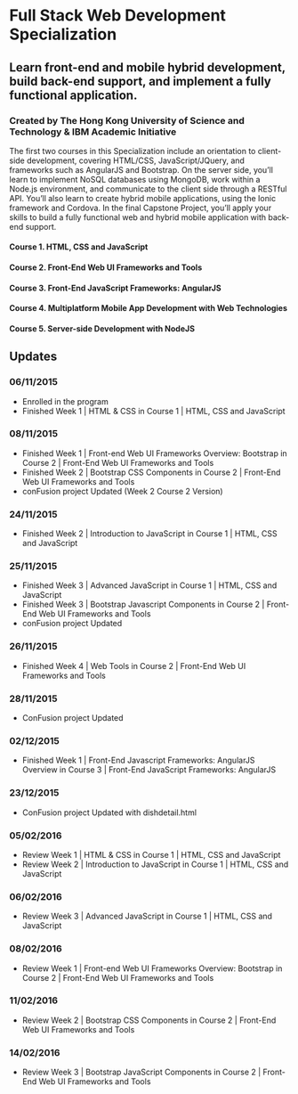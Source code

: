 # Full Stack Web Development Specialization
## Learn front-end and mobile hybrid development, build back-end support, and implement a fully functional application.
### Created by The Hong Kong University of Science and Technology & IBM Academic Initiative

The first two courses in this Specialization include an orientation to client-side development, covering HTML/CSS, JavaScript/JQuery, and frameworks such as AngularJS and Bootstrap. On the server side, you’ll learn to implement NoSQL databases using MongoDB, work within a Node.js environment, and communicate to the client side through a RESTful API. You’ll also learn to create hybrid mobile applications, using the Ionic framework and Cordova. In the final Capstone Project, you’ll apply your skills to build a fully functional web and hybrid mobile application with back-end support.

#### Course 1. HTML, CSS and JavaScript
#### Course 2. Front-End Web UI Frameworks and Tools
#### Course 3. Front-End JavaScript Frameworks: AngularJS
#### Course 4. Multiplatform Mobile App Development with Web Technologies
#### Course 5. Server-side Development with NodeJS

## Updates
### 06/11/2015
- Enrolled in the program
- Finished Week 1 | HTML & CSS in Course 1 | HTML, CSS and JavaScript

### 08/11/2015
- Finished Week 1 | Front-end Web UI Frameworks Overview: Bootstrap in Course 2 | Front-End Web UI Frameworks and Tools
- Finished Week 2 | Bootstrap CSS Components in Course 2 | Front-End Web UI Frameworks and Tools
- conFusion project Updated (Week 2 Course 2 Version)

### 24/11/2015
- Finished Week 2 | Introduction to JavaScript in Course 1 | HTML, CSS and JavaScript

### 25/11/2015
- Finished Week 3 | Advanced JavaScript in Course 1 | HTML, CSS and JavaScript
- Finished Week 3 | Bootstrap Javascript Components in Course 2 | Front-End Web UI Frameworks and Tools
- conFusion project Updated

### 26/11/2015
- Finished Week 4 | Web Tools in Course 2 | Front-End Web UI Frameworks and Tools

### 28/11/2015
- ConFusion project Updated

### 02/12/2015
- Finished Week 1 | Front-End Javascript Frameworks: AngularJS Overview in Course 3 | Front-End JavaScript Frameworks: AngularJS

### 23/12/2015
- ConFusion project Updated with dishdetail.html

### 05/02/2016
- Review Week 1 | HTML & CSS in Course 1 | HTML, CSS and JavaScript
- Review Week 2 | Introduction to JavaScript in Course 1 | HTML, CSS and JavaScript

### 06/02/2016
- Review Week 3 | Advanced JavaScript in Course 1 | HTML, CSS and JavaScript

### 08/02/2016
- Review Week 1 | Front-end Web UI Frameworks Overview: Bootstrap in Course 2 | Front-End Web UI Frameworks and Tools

### 11/02/2016
- Review Week 2 | Bootstrap CSS Components in Course 2 | Front-End Web UI Frameworks and Tools

### 14/02/2016
- Review Week 3 | Bootstrap JavaScript Components in Course 2 | Front-End Web UI Frameworks and Tools
